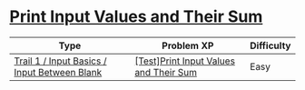 # [Print Input Values and Their Sum](https://www.codetree.ai/trails/complete/curated-cards/test-output-of-value-and-sum)

|Type|Problem XP|Difficulty|
|---|---|---|
|[Trail 1 / Input Basics / Input Between Blank](https://www.codetree.ai/trail-info/novice-low/)|[[Test]Print Input Values and Their Sum](https://www.codetree.ai/trails/complete/curated-cards/test-output-of-value-and-sum/)|Easy|

